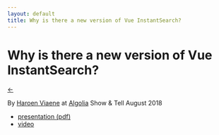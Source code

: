 ```yaml
---
layout: default
title: Why is there a new version of Vue InstantSearch?
---
```


# Why is there a new version of Vue InstantSearch?

[←](../..)

By [Haroen Viaene](https://haroen.me) at [Algolia](https://algolia.com/) Show & Tell August 2018

* [presentation (pdf)](keynote.pdf)
* [video](https://www.youtube.com/watch?v=I-plul79wzk)
